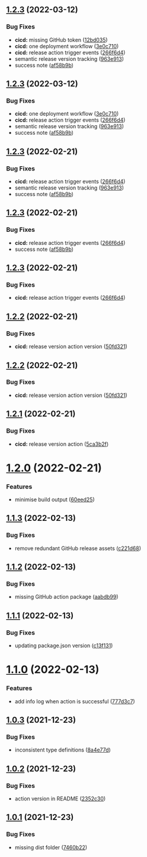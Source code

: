 ## [1.2.3](https://github.com/HormCodes/do-not-deploy-on-friday/compare/v1.2.2...v1.2.3) (2022-03-12)


### Bug Fixes

* **cicd:** missing GitHub token ([12bd035](https://github.com/HormCodes/do-not-deploy-on-friday/commit/12bd035ee52300eafaf054d1cbae43b2233eb5f4))
* **cicd:** one deployment workflow ([3e0c710](https://github.com/HormCodes/do-not-deploy-on-friday/commit/3e0c710551ca3dcebc8001b8dcec93b50b6ff232))
* **cicd:** release action trigger events ([266f6d4](https://github.com/HormCodes/do-not-deploy-on-friday/commit/266f6d4cb81bcc844f9902b255e12767edd1eee6))
* semantic release version tracking ([963e913](https://github.com/HormCodes/do-not-deploy-on-friday/commit/963e9136283d698c6bed24a2234a957110d87726))
* success note ([af58b9b](https://github.com/HormCodes/do-not-deploy-on-friday/commit/af58b9b5cb06a9c2cfb07257e9fd9b5aff5533c6))

## [1.2.3](https://github.com/HormCodes/do-not-deploy-on-friday/compare/v1.2.2...v1.2.3) (2022-03-12)


### Bug Fixes

* **cicd:** one deployment workflow ([3e0c710](https://github.com/HormCodes/do-not-deploy-on-friday/commit/3e0c710551ca3dcebc8001b8dcec93b50b6ff232))
* **cicd:** release action trigger events ([266f6d4](https://github.com/HormCodes/do-not-deploy-on-friday/commit/266f6d4cb81bcc844f9902b255e12767edd1eee6))
* semantic release version tracking ([963e913](https://github.com/HormCodes/do-not-deploy-on-friday/commit/963e9136283d698c6bed24a2234a957110d87726))
* success note ([af58b9b](https://github.com/HormCodes/do-not-deploy-on-friday/commit/af58b9b5cb06a9c2cfb07257e9fd9b5aff5533c6))

## [1.2.3](https://github.com/HormCodes/do-not-deploy-on-friday/compare/v1.2.2...v1.2.3) (2022-02-21)


### Bug Fixes

* **cicd:** release action trigger events ([266f6d4](https://github.com/HormCodes/do-not-deploy-on-friday/commit/266f6d4cb81bcc844f9902b255e12767edd1eee6))
* semantic release version tracking ([963e913](https://github.com/HormCodes/do-not-deploy-on-friday/commit/963e9136283d698c6bed24a2234a957110d87726))
* success note ([af58b9b](https://github.com/HormCodes/do-not-deploy-on-friday/commit/af58b9b5cb06a9c2cfb07257e9fd9b5aff5533c6))

## [1.2.3](https://github.com/HormCodes/do-not-deploy-on-friday/compare/v1.2.2...v1.2.3) (2022-02-21)


### Bug Fixes

* **cicd:** release action trigger events ([266f6d4](https://github.com/HormCodes/do-not-deploy-on-friday/commit/266f6d4cb81bcc844f9902b255e12767edd1eee6))
* success note ([af58b9b](https://github.com/HormCodes/do-not-deploy-on-friday/commit/af58b9b5cb06a9c2cfb07257e9fd9b5aff5533c6))

## [1.2.3](https://github.com/HormCodes/do-not-deploy-on-friday/compare/v1.2.2...v1.2.3) (2022-02-21)


### Bug Fixes

* **cicd:** release action trigger events ([266f6d4](https://github.com/HormCodes/do-not-deploy-on-friday/commit/266f6d4cb81bcc844f9902b255e12767edd1eee6))

## [1.2.2](https://github.com/HormCodes/do-not-deploy-on-friday/compare/v1.2.1...v1.2.2) (2022-02-21)


### Bug Fixes

* **cicd:** release version action version ([50fd321](https://github.com/HormCodes/do-not-deploy-on-friday/commit/50fd3213bd6f9f3249d1898c1000cee703538c84))

## [1.2.2](https://github.com/HormCodes/do-not-deploy-on-friday/compare/v1.2.1...v1.2.2) (2022-02-21)


### Bug Fixes

* **cicd:** release version action version ([50fd321](https://github.com/HormCodes/do-not-deploy-on-friday/commit/50fd3213bd6f9f3249d1898c1000cee703538c84))

## [1.2.1](https://github.com/HormCodes/do-not-deploy-on-friday/compare/v1.2.0...v1.2.1) (2022-02-21)


### Bug Fixes

* **cicd:** release version action ([5ca3b2f](https://github.com/HormCodes/do-not-deploy-on-friday/commit/5ca3b2f649560a839de040f44dbd95ac76e68230))

# [1.2.0](https://github.com/HormCodes/do-not-deploy-on-friday/compare/v1.1.3...v1.2.0) (2022-02-21)


### Features

* minimise build output ([60eed25](https://github.com/HormCodes/do-not-deploy-on-friday/commit/60eed25b37367a01a763555c05113c9d76fd14d2))

## [1.1.3](https://github.com/HormCodes/do-not-deploy-on-friday/compare/v1.1.2...v1.1.3) (2022-02-13)


### Bug Fixes

* remove redundant GitHub release assets ([c221d68](https://github.com/HormCodes/do-not-deploy-on-friday/commit/c221d68f551060c514e9ab2b33687241b35dd3dd))

## [1.1.2](https://github.com/HormCodes/do-not-deploy-on-friday/compare/v1.1.1...v1.1.2) (2022-02-13)


### Bug Fixes

* missing GitHub action package ([aabdb99](https://github.com/HormCodes/do-not-deploy-on-friday/commit/aabdb9953573a031f63c8952597636983a49c61e))

## [1.1.1](https://github.com/HormCodes/do-not-deploy-on-friday/compare/v1.1.0...v1.1.1) (2022-02-13)


### Bug Fixes

* updating package.json version ([c13f131](https://github.com/HormCodes/do-not-deploy-on-friday/commit/c13f13128a4db5c994f23630e7f4d98309523ea9))

# [1.1.0](https://github.com/HormCodes/do-not-deploy-on-friday/compare/v1.0.3...v1.1.0) (2022-02-13)


### Features

* add info log when action is successful ([777d3c7](https://github.com/HormCodes/do-not-deploy-on-friday/commit/777d3c7f5242d854958749a69c73bbfcc3a209ce))

## [1.0.3](https://github.com/HormCodes/do-not-deploy-on-friday/compare/v1.0.2...v1.0.3) (2021-12-23)


### Bug Fixes

* inconsistent type definitions ([8a4e77d](https://github.com/HormCodes/do-not-deploy-on-friday/commit/8a4e77dc1b693cb7a0348a5932465f7233f8d7ef))

## [1.0.2](https://github.com/HormCodes/do-not-deploy-on-friday/compare/v1.0.1...v1.0.2) (2021-12-23)


### Bug Fixes

* action version in README ([2352c30](https://github.com/HormCodes/do-not-deploy-on-friday/commit/2352c304d34b3865da353661eb66fae8248a007b))

## [1.0.1](https://github.com/HormCodes/do-not-deploy-on-friday/compare/v1.0.0...v1.0.1) (2021-12-23)


### Bug Fixes

* missing dist folder ([7460b22](https://github.com/HormCodes/do-not-deploy-on-friday/commit/7460b2262549f514af76c685f10c1dd51652f771))
